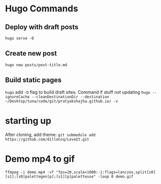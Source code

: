 # Hugo Commands

## Deploy with draft posts
`hugo serve -D`

## Create new post
`hugo new posts/post-title.md`

## Build static pages
`hugo` add `-D` flag to build draft sites. 
Command if stuff not updating `hugo --ignoreCache --cleanDestinationDir --destination ~/Desktop/tuna/code/git/pratyakshajha.github.io/ -v`

#  starting up
After cloning, add theme: `git submodule add https://github.com/dillonzq/LoveIt.git`

# Demo mp4 to gif
`ffmpeg -i demo.mp4 -vf "fps=20,scale=1000:-1:flags=lanczos,split[s0][s1];[s0]palettegen[p];[s1][p]paletteuse" -loop 0 demo.gif`